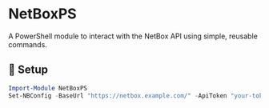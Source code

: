 # NetBoxPS

A PowerShell module to interact with the NetBox API using simple, reusable commands.

## 🔧 Setup

```powershell
Import-Module NetBoxPS
Set-NBConfig -BaseUrl "https://netbox.example.com/" -ApiToken "your-token"
